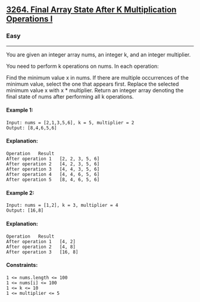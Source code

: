 [3264. Final Array State After K Multiplication Operations I](https://leetcode.com/problems/final-array-state-after-k-multiplication-operations-i/?envType=daily-question&envId=2024-12-16)
---------------------------------------------------------------------------------------------------------------------------------------------

### Easy
---------------------------------------------------------------------------------------------------------------------------------------------

You are given an integer array nums, an integer k, and an integer multiplier.

You need to perform k operations on nums. In each operation:

Find the minimum value x in nums. If there are multiple occurrences of the minimum value, select the one that appears first.
Replace the selected minimum value x with x * multiplier.
Return an integer array denoting the final state of nums after performing all k operations.

#### Example 1:
```
Input: nums = [2,1,3,5,6], k = 5, multiplier = 2
Output: [8,4,6,5,6]
```
#### Explanation:
```
Operation	Result
After operation 1	[2, 2, 3, 5, 6]
After operation 2	[4, 2, 3, 5, 6]
After operation 3	[4, 4, 3, 5, 6]
After operation 4	[4, 4, 6, 5, 6]
After operation 5	[8, 4, 6, 5, 6]
```
#### Example 2:
```
Input: nums = [1,2], k = 3, multiplier = 4
Output: [16,8]
```
#### Explanation:
```
Operation	Result
After operation 1	[4, 2]
After operation 2	[4, 8]
After operation 3	[16, 8]
```
#### Constraints:
```
1 <= nums.length <= 100
1 <= nums[i] <= 100
1 <= k <= 10
1 <= multiplier <= 5
```
